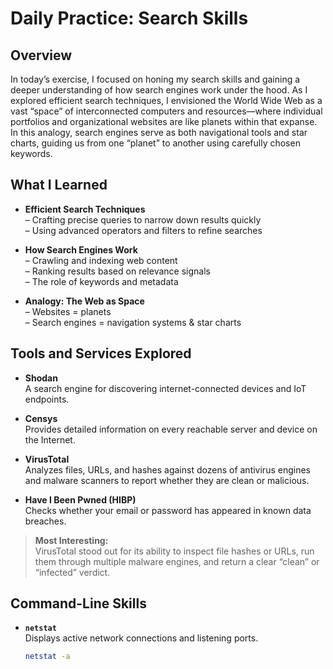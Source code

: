 # Daily Practice: Search Skills

## Overview
In today’s exercise, I focused on honing my search skills and gaining a deeper understanding of how search engines work under the hood. As I explored efficient search techniques, I envisioned the World Wide Web as a vast “space” of interconnected computers and resources—where individual portfolios and organizational websites are like planets within that expanse. In this analogy, search engines serve as both navigational tools and star charts, guiding us from one “planet” to another using carefully chosen keywords.

## What I Learned

- **Efficient Search Techniques**  
  – Crafting precise queries to narrow down results quickly  
  – Using advanced operators and filters to refine searches  

- **How Search Engines Work**  
  – Crawling and indexing web content  
  – Ranking results based on relevance signals  
  – The role of keywords and metadata  

- **Analogy: The Web as Space**  
  – Websites = planets  
  – Search engines = navigation systems & star charts  

## Tools and Services Explored

- **Shodan**  
  A search engine for discovering internet-connected devices and IoT endpoints.  

- **Censys**  
  Provides detailed information on every reachable server and device on the Internet.  

- **VirusTotal**  
  Analyzes files, URLs, and hashes against dozens of antivirus engines and malware scanners to report whether they are clean or malicious.  

- **Have I Been Pwned (HIBP)**  
  Checks whether your email or password has appeared in known data breaches.  

> **Most Interesting:**  
> VirusTotal stood out for its ability to inspect file hashes or URLs, run them through multiple malware engines, and return a clear “clean” or “infected” verdict.

## Command-Line Skills

- **`netstat`**  
  Displays active network connections and listening ports.  
  ```bash
  netstat -a
